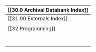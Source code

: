 
| [[30.0 Archival Databank Index]] |
| -------------------------------- |
| [[31.00 Externals Index]]                |
|                                  |
| [[32 Programming]]               |
|                                  |
|                                  |
|                                  |
|                                  |
|                                  |
|                                  |
|                                  |
